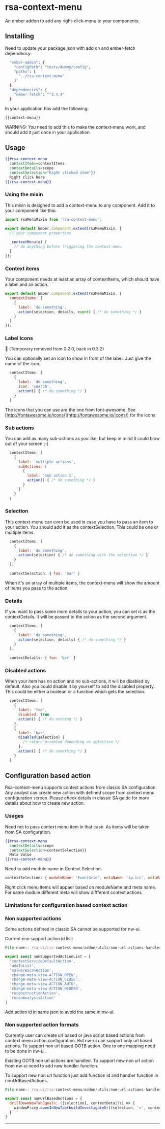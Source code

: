 # rsa-context-menu

An ember addon to add any right-click-menu to your components.

## Installing

Need to update your package json with add on and ember-fetch dependency:
```bash
  "ember-addon": {
    "configPath": "tests/dummy/config",
    "paths": [
      "../rsa-context-menu"
    ]`
  }
  "dependencies": {
    "ember-fetch": "^3.4.4"
  }
```

In your application.hbs add the following:

```hbs
{{context-menu}}
```

WARNING: You need to add this to make the context-menu work, and should add it just once in your application.

## Usage

```hbs
{{#rsa-context-menu
  contextItems=contextItems
  contextDetails=scope
  contextSelection="Right clicked item"}}
  Right click here
{{/rsa-context-menu}}
```

### Using the mixin

This mixin is designed to add a context-menu to any component. Add it to your component like this:

```js
import rsaMenuMixin from 'rsa-context-menu';

export default Ember.Component.extend(rsaMenuMixin, {
  // your component properties
  
  _contextMenu(e) {
    // do anything before triggering the context-menu
  }
});

```

### Context items

Your component needs at least an array of contextItems, which should have a label and an action.

```js
export default Ember.Component.extend(rsaMenuMixin, {
  contextItems: [
    {
      label: 'do something',
      action(selection, details, event) { /* do something */ }
    }
  ]
});
```

### Label icons

:no_entry_sign: (Temporary removed from 0.2.0, back in 0.3.2)

You can optionally set an icon to show in front of the label. Just give the name of the icon.

```js
  contextItems: [
    {
      label: 'do something',
      icon: 'search',
      action() { /* do something */ }
    }
  ]
```

The icons that you can use are the one from font-awesome.
See [http://fontawesome.io/icons/](http://fontawesome.io/icons/) for the icons

### Sub actions

You can add as many sub-actions as you like, but keep in mind it could blow out of your screen ;-)

```js
  contextItems: [
    {
      label: 'multiple actions',
      subActions: [
        {
          label: 'sub action 1',
          action() { /* do something */ }
        }
      ]
    }
  ]
```

### Selection

This context-menu can even be used in case you have to pass an item to your action.
You should add it as the contextSelection. This could be one or multiple items.

```js
  contextItems: [
    {
      label: 'do something',
      action(selection) { /* do something with the selection */ }
    }
  ],
  
  contextSelection: { foo: 'bar' }
```

When it's an array of multiple items, the context-menu will show the amount of items you pass to the action.

### Details

If you want to pass some more details to your action, you can set is as the contextDetails.
It will be passed to the action as the second argument.

```js
  contextItems: [
    {
      label: 'do something',
      action(selection, details) { /* do something */ }
    }
  ],
  
  contextDetails: { foo: 'bar' }
```

### Disabled actions

When your item has no action and no sub-actions, it will be disabled by default.
Also you could disable it by yourself to add the disabled property.
This could be either a boolean or a function which gets the selection.

```js
  contextItems: [
    {
      label: 'foo',
      disabled: true
      action() { /* do nothing */ }
    },
    {
      label: 'bar',
      disabled(selection) {
        /* return disabled depending on selection */
      },
      action() { /* do something */ }
    }
  ]
```

## Configuration based action

Rsa-context-menu supports context actions from classic SA configuration. Any analyst can create new action with defined scope from context menu configuration screen. Please check details in classic SA guide for more details about how to create new action.

### Usages

Need not to pass context menu item in that case. As items will be taken from SA configuration.
```hbs
{{#rsa-context-menu
  contextDetails=scope
  contextSelection=contextSelection}}
  Mata Value
{{/rsa-context-menu}}
```
Need to add module name in Context Selection. 

```js
contextSelection: { moduleName: 'EventGrid', metaName: 'ip.src', metaValue: '10.10.10.10' }
```

Right click menu items will appaer based on moduleName and meta name. For same module different meta will show diffferent context actions.

### Limitations for configuration based context action

### Non supported actions

Some actions defined in classic SA cannot be supported for nw-ui. 

Current non support action id list:


```js 
File name:: /sa-ui/rsa-context-menu/addon/utils/non-url-actions-handler.js

export const nonSupportedActionList = [
  'contextServiceDefaultAction',
  'addToList',
  'malwareScanAction',
  'change-meta-view-ACTION_OPEN',
  'change-meta-view-ACTION_CLOSE',
  'change-meta-view-ACTION_AUTO',
  'change-meta-view-ACTION_HIDDEN',
  'reconstructionAction',
  'reconAnalysisAction'
]
```
Add action id in same json to avoid the same in nw-ui.

### Non supported action formats

Currently user can create url based or java script based actions from context menu action configuration. But nw-ui can support only url based actions. To support non url based OOTB action. One to one mapping need to be done in nw-ui.

Existing OOTB non url actions are handled. To support new non url action from nw-ui need to add new handler function.

To support new non url function just add function id and handler function in nonUrlBasedActions.

```js
File name:: /sa-ui/rsa-context-menu/addon/utils/non-url-actions-handler.js

export const nonUrlBasedActions = {
  drillDownNewTabEquals: ([selection], contextDetails) => {
    windowProxy.openInNewTab(buildInvestigateUrl(selection, '=', contextDetails));
  }
}
```

---